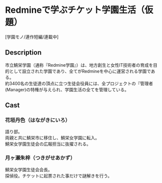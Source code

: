 Redmineで学ぶチケット学園生活（仮題）
=============================

[学園モノ/連作短編/連載中]

## Description

市立鯖栄学園（通称『Redmine学園』）は、地方創生と女性IT技術者の育成を目的として設立された学園であり、全てがRedmineを中心に運営される学園である。  
約3400名の生徒達の頂点に立つ生徒会役員には、全プロジェクトの『管理者(Manager)の特権が与えられ、学園生活の全てを管理している。


## Cast

### 花垣丹色（はながきにいろ）
語り部。  
両親と共に鯖栄市に移住し、鯖栄女学園に転入。  
鯖栄女学園生徒会の広報担当に抜擢される。

### 月ヶ瀬朱梓（つきがせあかず）
鯖栄女学園生徒会会長。  
探偵役。チケットに起票された事だけで謎解きを行う。
<!--stackedit_data:
eyJoaXN0b3J5IjpbNzc0MjE5ODAyXX0=
-->
